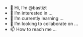 - 👋 Hi, I’m @bastizt
- 👀 I’m interested in ...
- 🌱 I’m currently learning ...
- 💞️ I’m looking to collaborate on ...
- 📫 How to reach me ...

<!---
bastizt/bastizt is a ✨ special ✨ repository because its `README.md` (this file) appears on your GitHub profile.
You can click the Preview link to take a look at your changes.
--->
